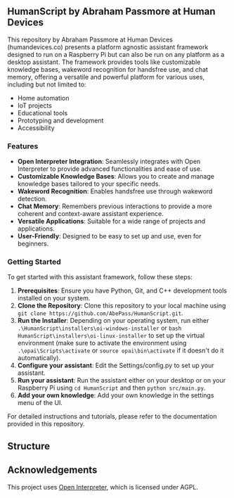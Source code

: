 ## HumanScript by Abraham Passmore at Human Devices

This repository by Abraham Passmore at Human Devices (humandevices.co) presents a platform agnostic assistant framework designed to run on a Raspberry Pi but can also be run on any platform as a desktop assistant. The framework provides tools like customizable knowledge bases, wakeword recognition for handsfree use, and chat memory, offering a versatile and powerful platform for various uses, including but not limited to:

- Home automation
- IoT projects
- Educational tools
- Prototyping and development
- Accessibility

### Features

- **Open Interpreter Integration**: Seamlessly integrates with Open Interpreter to provide advanced functionalities and ease of use.
- **Customizable Knowledge Bases**: Allows you to create and manage knowledge bases tailored to your specific needs.
- **Wakeword Recognition**: Enables handsfree use through wakeword detection.
- **Chat Memory**: Remembers previous interactions to provide a more coherent and context-aware assistant experience.
- **Versatile Applications**: Suitable for a wide range of projects and applications.
- **User-Friendly**: Designed to be easy to set up and use, even for beginners.

### Getting Started

To get started with this assistant framework, follow these steps:

1. **Prerequisites**: Ensure you have Python, Git, and C++ development tools installed on your system.
2. **Clone the Repository**: Clone this repository to your local machine using `git clone https://github.com/AbePass/HumanScript.git`.
3. **Run the Installer**: Depending on your operating system, run either `.\HumanScript\installers\oi-windows-installer` or `bash HumanScript\installers\oi-linux-installer` to set up the virtual environment (make sure to activate the environment using `.\opai\Scripts\activate` or `source opai\bin\activate` if it doesn't do it automatically).
4. **Configure your assistant**: Edit the Settings/config.py to set up your assistant.
5. **Run your assistant**: Run the assistant either on your desktop or on your Raspberry Pi using `cd HumanScript` and then `python src/main.py`.
6. **Add your own knowledge**: Add your own knowledge in the settings menu of the UI.

For detailed instructions and tutorials, please refer to the documentation provided in this repository.

## Structure

## Acknowledgements

This project uses [Open Interpreter](https://github.com/KillianLucas/open-interpreter), which is licensed under AGPL.